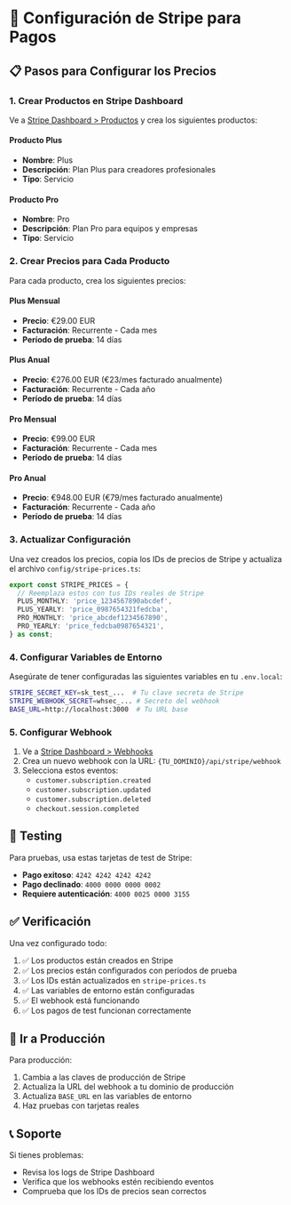 # 🚀 Configuración de Stripe para Pagos

## 📋 Pasos para Configurar los Precios

### 1. Crear Productos en Stripe Dashboard

Ve a [Stripe Dashboard > Productos](https://dashboard.stripe.com/products) y crea los siguientes productos:

#### **Producto Plus**
- **Nombre**: Plus
- **Descripción**: Plan Plus para creadores profesionales
- **Tipo**: Servicio

#### **Producto Pro** 
- **Nombre**: Pro
- **Descripción**: Plan Pro para equipos y empresas
- **Tipo**: Servicio

### 2. Crear Precios para Cada Producto

Para cada producto, crea los siguientes precios:

#### **Plus Mensual**
- **Precio**: €29.00 EUR
- **Facturación**: Recurrente - Cada mes
- **Período de prueba**: 14 días

#### **Plus Anual**
- **Precio**: €276.00 EUR (€23/mes facturado anualmente)
- **Facturación**: Recurrente - Cada año
- **Período de prueba**: 14 días

#### **Pro Mensual**
- **Precio**: €99.00 EUR
- **Facturación**: Recurrente - Cada mes
- **Período de prueba**: 14 días

#### **Pro Anual**
- **Precio**: €948.00 EUR (€79/mes facturado anualmente)
- **Facturación**: Recurrente - Cada año
- **Período de prueba**: 14 días

### 3. Actualizar Configuración

Una vez creados los precios, copia los IDs de precios de Stripe y actualiza el archivo `config/stripe-prices.ts`:

```typescript
export const STRIPE_PRICES = {
  // Reemplaza estos con tus IDs reales de Stripe
  PLUS_MONTHLY: 'price_1234567890abcdef', 
  PLUS_YEARLY: 'price_0987654321fedcba',   
  PRO_MONTHLY: 'price_abcdef1234567890',   
  PRO_YEARLY: 'price_fedcba0987654321',     
} as const;
```

### 4. Configurar Variables de Entorno

Asegúrate de tener configuradas las siguientes variables en tu `.env.local`:

```bash
STRIPE_SECRET_KEY=sk_test_...  # Tu clave secreta de Stripe
STRIPE_WEBHOOK_SECRET=whsec_... # Secreto del webhook
BASE_URL=http://localhost:3000  # Tu URL base
```

### 5. Configurar Webhook

1. Ve a [Stripe Dashboard > Webhooks](https://dashboard.stripe.com/webhooks)
2. Crea un nuevo webhook con la URL: `{TU_DOMINIO}/api/stripe/webhook`
3. Selecciona estos eventos:
   - `customer.subscription.created`
   - `customer.subscription.updated`
   - `customer.subscription.deleted`
   - `checkout.session.completed`

## 🧪 Testing

Para pruebas, usa estas tarjetas de test de Stripe:

- **Pago exitoso**: `4242 4242 4242 4242`
- **Pago declinado**: `4000 0000 0000 0002`
- **Requiere autenticación**: `4000 0025 0000 3155`

## ✅ Verificación

Una vez configurado todo:

1. ✅ Los productos están creados en Stripe
2. ✅ Los precios están configurados con períodos de prueba
3. ✅ Los IDs están actualizados en `stripe-prices.ts`
4. ✅ Las variables de entorno están configuradas
5. ✅ El webhook está funcionando
6. ✅ Los pagos de test funcionan correctamente

## 🚀 Ir a Producción

Para producción:

1. Cambia a las claves de producción de Stripe
2. Actualiza la URL del webhook a tu dominio de producción
3. Actualiza `BASE_URL` en las variables de entorno
4. Haz pruebas con tarjetas reales

## 📞 Soporte

Si tienes problemas:
- Revisa los logs de Stripe Dashboard
- Verifica que los webhooks estén recibiendo eventos
- Comprueba que los IDs de precios sean correctos 